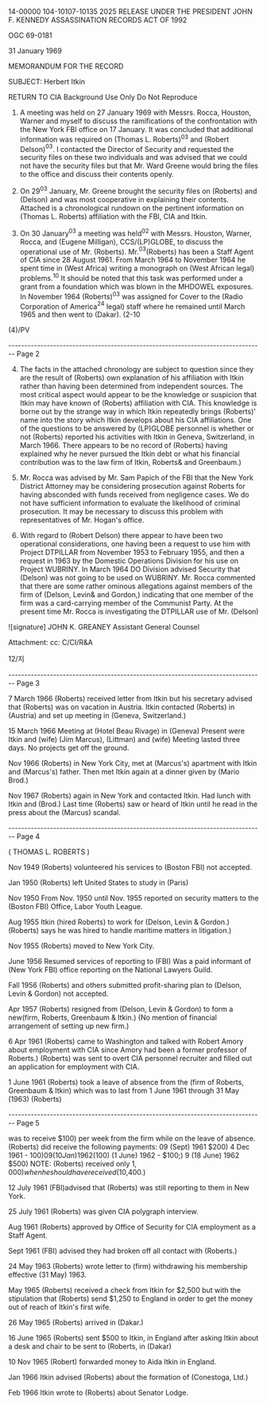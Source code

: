 14-00000
104-10107-10135
2025 RELEASE UNDER THE PRESIDENT JOHN F. KENNEDY ASSASSINATION RECORDS ACT OF 1992

OGC 69-0181

31 January 1969

MEMORANDUM FOR THE RECORD

SUBJECT: Herbert Itkin

RETURN TO CIA
Background Use Only
Do Not Reproduce

1.  A meeting was held on 27 January 1969 with Messrs. Rocca, Houston, Warner and myself to discuss the ramifications of the confrontation with the New York FBI office on 17 January. It was concluded that additional information was required on (Thomas L. Roberts)$^{03}$ and (Robert Delson)$^{03}$. I contacted the Director of Security and requested the security files on these two individuals and was advised that we could not have the security files but that Mr. Ward Greene would bring the files to the office and discuss their contents openly.

2. On 29$^{03}$ January, Mr. Greene brought the security files on (Roberts) and (Delson) and was most cooperative in explaining their contents. Attached is a chronological rundown on the pertinent information on (Thomas L. Roberts) affiliation with the FBI, CIA and Itkin.

3. On 30 January$^{03}$ a meeting was held$^{02}$ with Messrs. Houston, Warner, Rocca, and (Eugene Milligan), CCS/(LP)GLOBE, to discuss the operational use of Mr. (Roberts). Mr.$^{03}$(Roberts) has been a Staff Agent of CIA since 28 August 1961. From March 1964 to November 1964 he spent time in (West Africa) writing a monograph on (West African legal) problems.$^{10}$ It should be noted that this task was performed under a grant from a foundation which was blown in the MHDOWEL exposures. In November 1964 (Roberts)$^{03}$ was assigned for Cover to the (Radio Corporation of America$^{24}$ legal) staff where he remained until March 1965 and then went to (Dakar).
   (2-10

(4)/PV


-------------------------------------------------------------------------------- Page 2

4. The facts in the attached chronology are subject to question since they are the result of (Roberts) own explanation of his affiliation with Itkin rather than having been determined from independent sources. The most critical aspect would appear to be the knowledge or suspicion that Itkin may have known of (Roberts) affiliation with CIA. This knowledge is borne out by the strange way in which Itkin repeatedly brings (Roberts)' name into the story which Itkin develops about his CIA affiliations. One of the questions to be answered by (LP)GLOBE personnel is whether or not (Roberts) reported his activities with Itkin in Geneva, Switzerland, in March 1966. There appears to be no record of (Roberts) having explained why he never pursued the Itkin debt or what his financial contribution was to the law firm of Itkin, Roberts& and Greenbaum.)

5. Mr. Rocca was advised by Mr. Sam Papich of the FBI that the New York District Attorney may be considering prosecution against Roberts for having absconded with funds received from negligence cases. We do not have sufficient information to evaluate the likelihood of criminal prosecution. It may be necessary to discuss this problem with representatives of Mr. Hogan's office.

6. With regard to (Robert Delson) there appear to have been two operational considerations, one having been a request to use him with Project DTPILLAR from November 1953 to February 1955, and then a request in 1963 by the Domestic Operations Division for his use on Project WUBRINY. In March 1964 DO Division advised Security that (Delson) was not going to be used on WUBRINY. Mr. Rocca commented that there are some rather ominous allegations against members of the firm of (Delson, Levin& and Gordon,) indicating that one member of the firm was a card-carrying member of the Communist Party. At the present time Mr. Rocca is investigating the DTPILLAR use of Mr. (Delson)

![signature]
JOHN K. GREANEY
Assistant General Counsel

Attachment:
cc: C/CI/R&A

12/지


-------------------------------------------------------------------------------- Page 3

7 March 1966 (Roberts) received letter from Itkin but his secretary advised that (Roberts) was on vacation in Austria. Itkin contacted (Roberts) in (Austria) and set up meeting in (Geneva, Switzerland.)

15 March 1966 Meeting at (Hotel Beau Rivage) in (Geneva)
Present were Itkin and (wife) (Jim Marcus),
(Littman) and (wife) Meeting lasted three days. No projects get off the ground.

Nov 1966 (Roberts) in New York City, met at (Marcus's) apartment with Itkin and (Marcus's) father. Then met Itkin again at a dinner given by (Mario Brod.)

Nov 1967 (Roberts) again in New York and contacted Itkin. Had lunch with Itkin and (Brod.) Last time (Roberts) saw or heard of Itkin until he read in the press about the (Marcus) scandal.


-------------------------------------------------------------------------------- Page 4

( THOMAS L. ROBERTS )

Nov 1949 (Roberts) volunteered his services to (Boston FBI) not accepted.

Jan 1950 (Roberts) left United States to study in (Paris)

Nov 1950 From Nov. 1950 until Nov. 1955 reported on security matters to the (Boston FBI) Office, Labor Youth League.

Aug 1955 Itkin (hired Roberts) to work for (Delson, Levin & Gordon.) (Roberts) says he was hired to handle maritime matters in litigation.)

Nov 1955 (Roberts) moved to New York City.

June 1956 Resumed services of reporting to (FBI) Was a paid informant of (New York FBI) office reporting on the National Lawyers Guild.

Fall 1956 (Roberts) and others submitted profit-sharing plan to (Delson, Levin & Gordon) not accepted.

Apr 1957 (Roberts) resigned from (Delson, Levin & Gordon) to form a new(firm, Roberts, Greenbaum & Itkin.) (No mention of financial arrangement of setting up new firm.)

6 Apr 1961 (Roberts) came to Washington and talked with Robert Amory about employment with CIA since Amory had been a former professor of Roberts.) (Roberts) was sent to overt CIA personnel recruiter and filled out an application for employment with CIA.

1 June 1961 (Roberts) took a leave of absence from the (firm of Roberts, Greenbaum & Itkin) which was to last from 1 June 1961 through 31 May (1963) (Roberts)


-------------------------------------------------------------------------------- Page 5

was to receive $100) per week from the firm while on the leave of absence. (Roberts) did receive the following payments: 09 (Sept) 1961 $200) 4 Dec 1961 - $100) 09 (10 Jan) 1962 ($100) (1 June) 1962 - $100;) 9 (18 June) 1962 $500) NOTE: (Roberts) received only $1,000) when he should have received ($10,400.)

12 July 1961 (FBI)advised that (Roberts) was still reporting to them in New York.

25 July 1961 (Roberts) was given CIA polygraph interview.

Aug 1961 (Roberts) approved by Office of Security for CIA employment as a Staff Agent.

Sept 1961 (FBI) advised they had broken off all contact with (Roberts.)

24 May 1963 (Roberts) wrote letter to (firm) withdrawing his membership effective (31 May) 1963.

May 1965 (Roberts) received a check from Itkin for $2,500 but with the stipulation that (Roberts) send $1,250 to England in order to get the money out of reach of Itkin's first wife.

26 May 1965 (Roberts) arrived in (Dakar.)

16 June 1965 (Roberts) sent $500 to Itkin, in England after asking Itkin about a desk and chair to be sent to (Roberts, in (Dakar)

10 Nov 1965 (Robert) forwarded money to Aida Itkin in England.

Jan 1966 Itkin advised (Roberts) about the formation of (Conestoga, Ltd.)

Feb 1966 Itkin wrote to (Roberts) about Senator Lodge.

